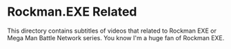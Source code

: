 # Rockman.EXE Related

This directory contains subtitles of videos that related to Rockman EXE or Mega Man Battle Network series.
You know I'm a huge fan of Rockman EXE. 
